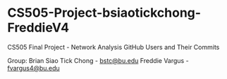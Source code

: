 # CS505-Project-bsiaotickchong-FreddieV4
CS505 Final Project - Network Analysis GitHub Users and Their Commits

Group:
Brian Siao Tick Chong - bstc@bu.edu
Freddie Vargus - fvargus4@bu.edu

